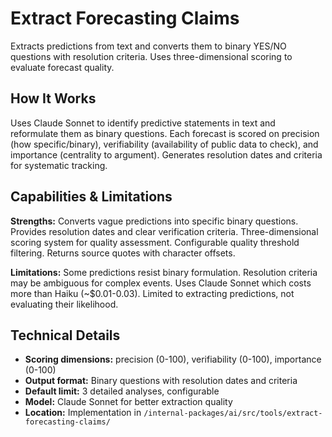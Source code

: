 # Extract Forecasting Claims

Extracts predictions from text and converts them to binary YES/NO questions with resolution criteria. Uses three-dimensional scoring to evaluate forecast quality.

## How It Works

Uses Claude Sonnet to identify predictive statements in text and reformulate them as binary questions. Each forecast is scored on precision (how specific/binary), verifiability (availability of public data to check), and importance (centrality to argument). Generates resolution dates and criteria for systematic tracking.

## Capabilities & Limitations

**Strengths:** Converts vague predictions into specific binary questions. Provides resolution dates and clear verification criteria. Three-dimensional scoring system for quality assessment. Configurable quality threshold filtering. Returns source quotes with character offsets.

**Limitations:** Some predictions resist binary formulation. Resolution criteria may be ambiguous for complex events. Uses Claude Sonnet which costs more than Haiku (~$0.01-0.03). Limited to extracting predictions, not evaluating their likelihood.

## Technical Details

- **Scoring dimensions:** precision (0-100), verifiability (0-100), importance (0-100)
- **Output format:** Binary questions with resolution dates and criteria
- **Default limit:** 3 detailed analyses, configurable
- **Model:** Claude Sonnet for better extraction quality
- **Location:** Implementation in `/internal-packages/ai/src/tools/extract-forecasting-claims/`